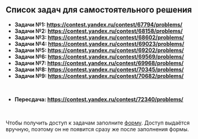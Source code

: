 ## Список задач для самостоятельного решения

- **Задачи №1: https://contest.yandex.ru/contest/67794/problems/**
- **Задачи №2: https://contest.yandex.ru/contest/68158/problems/**
- **Задачи №3: https://contest.yandex.ru/contest/68602/problems/**
- **Задачи №4: https://contest.yandex.ru/contest/69023/problems/**
- **Задачи №5: https://contest.yandex.ru/contest/69202/problems/**
- **Задачи №6: https://contest.yandex.ru/contest/69569/problems/**
- **Задачи №7: https://contest.yandex.ru/contest/69968/problems/**
- **Задачи №8: https://contest.yandex.ru/contest/70345/problems/**
- **Задачи №9: https://contest.yandex.ru/contest/70682/problems/**

<br>

- **Пересдача: https://contest.yandex.ru/contest/72340/problems/**

<br>

Чтобы получить доступ к задачам заполните [форму](https://docs.google.com/forms/d/e/1FAIpQLSefbL34oTMk0rh6WT9rdBIJVx_ZswyZvVte0FivBxUVk7AJzg/viewform?usp=sf_link). Доступ выдаётся вручную, поэтому он не появится сразу же после заполнения формы.

